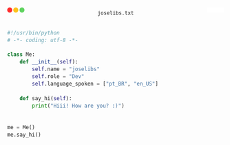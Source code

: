 <div align="flex">
<pre>
<p align="center"><a href="#"><img src="window-icons.png" width=40px align="left"></a><sub>joselibs.txt</sub><picture><img src="window-icons-holdplace.png" width=40px align="right"></picture</p>

```python
#!/usr/bin/python
# -*- coding: utf-8 -*-

class Me:
    def __init__(self):
        self.name = "joselibs"
        self.role = "Dev"
        self.language_spoken = ["pt_BR", "en_US"]

    def say_hi(self):
        print("Hiii! How are you? :)")


me = Me()
me.say_hi()
```

</pre>
</div>
